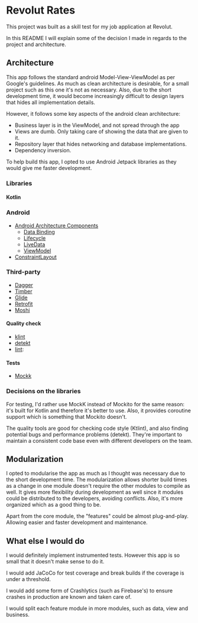 # Revolut Rates

This project was built as a skill test for my job application at Revolut.

In this README I will explain some of the decision I made in regards to the project and architecture.

## Architecture

This app follows the standard android Model-View-ViewModel as per Google's guidelines.
As much as clean architecture is desirable, for a small project such as this one it's not as necessary.
Also, due to the short development time, it would become increasingly difficult to design layers that
hides all implementation details.

However, it follows some key aspects of the android clean architecture:
- Business layer is in the ViewModel, and not spread through the app
- Views are dumb. Only taking care of showing the data that are given to it.
- Repository layer that hides networking and database implementations.
- Dependency inversion.

To help build this app, I opted to use Android Jetpack libraries as they would give me faster development.

### Libraries

#### Kotlin

### Android
- [Android Architecture Components](https://developer.android.com/topic/libraries/architecture)
  - [Data Binding](https://developer.android.com/topic/libraries/data-binding)
  - [Lifecycle](https://developer.android.com/topic/libraries/architecture/lifecycle)
  - [LiveData](https://developer.android.com/topic/libraries/architecture/livedata)
  - [ViewModel](https://developer.android.com/topic/libraries/architecture/viewmodel)
- [ConstraintLayout](https://developer.android.com/training/constraint-layout/)

### Third-party
- [Dagger](https://dagger.dev/)
- [Timber](https://github.com/JakeWharton/timber)
- [Glide](https://github.com/bumptech/glide)
- [Retrofit](https://square.github.io/retrofit/)
- [Moshi](https://github.com/square/moshi)

#### Quality check
- [klint](https://github.com/shyiko/ktlint)
- [detekt](https://github.com/arturbosch/detekt)
- [lint](https://developer.android.com/studio/write/lint):

#### Tests
- [Mockk](https://github.com/mockk/mockk)

### Decisions on the libraries

For testing, I'd rather use MockK instead of Mockito for the same reason: it's built for Kotlin and therefore it's better to use.
Also, it provides coroutine support which is something that Mockito doesn't.

The quality tools are good for checking code style (Ktlint), and also finding potential bugs and performance problems (detekt).
They're important to maintain a consistent code base even with different developers on the team.

## Modularization

I opted to modularise the app as much as I thought was necessary due to the short development time.
The modularization allows shorter build times as a change in one module doesn't require the other modules to compile as well.
It gives more flexibility during development as well since it modules could be distributed to the developers, avoiding conflicts.
Also, it's more organized which as a good thing to be.

Apart from the core module, the "features" could be almost plug-and-play. Allowing easier and faster development and maintenance.

## What else I would do

I would definitely implement instrumented tests. However this app is so small that it doesn't make sense to do it.

I would add JaCoCo for test coverage and break builds if the coverage is under a threshold.

I would add some form of Crashlytics (such as Firebase's) to ensure crashes in production are known and taken care of.

I would split each feature module in more modules, such as data, view and business.